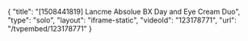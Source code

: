 {
    "title": "[1508441819] Lancme Absolue BX Day and Eye Cream Duo",
    "type": "solo",
    "layout": "iframe-static",
    "videoId": "123178771",
    "url": "\/tvpembed\/123178771"
}